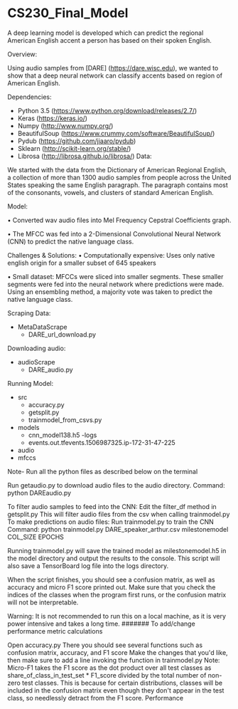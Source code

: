 # CS230_Final_Model

A deep learning model is developed which can predict the regional American English accent a person has based on their spoken English.

Overview:

Using audio samples from [DARE] (https://dare.wisc.edu), we wanted to show that a deep neural network can classify accents based on region of American English.

Dependencies:

- Python 3.5 (https://www.python.org/download/releases/2.7/)
- Keras (https://keras.io/)
- Numpy (http://www.numpy.org/)
- BeautifulSoup (https://www.crummy.com/software/BeautifulSoup/)
- Pydub (https://github.com/jiaaro/pydub)
- Sklearn (http://scikit-learn.org/stable/)
- Librosa (http://librosa.github.io/librosa/)
Data:

We started with the data from the Dictionary of American Regional English, a collection of more than 1300 audio samples from people across the United States speaking the same English paragraph. The paragraph contains most of the consonants, vowels, and clusters of standard American English.

Model:

• Converted wav audio files into Mel Frequency Cepstral Coefficients graph.

• The MFCC was fed into a 2-Dimensional Convolutional Neural Network (CNN) to predict the native language class.

Challenges & Solutions:
• Computationally expensive: Uses only native english origin for a smaller subset of 645 speakers

• Small dataset: MFCCs were sliced into smaller segments. These smaller segments were fed into the neural network where predictions were made. Using an ensembling method, a majority vote was taken to predict the native language class.

Scraping Data:
- MetaDataScrape
  - DARE_url_download.py

Downloading audio:
- audioScrape
  - DARE_audio.py

Running Model:
- src
  - accuracy.py 
  - getsplit.py 
  - trainmodel_from_csvs.py
- models
  - cnn_model138.h5
-logs
  - events.out.tfevents.1506987325.ip-172-31-47-225 
- audio
- mfccs

Note- Run all the python files as described below on the terminal

Run getaudio.py to download audio files to the audio directory.
Command: python DAREaudio.py

To filter audio samples to feed into the CNN:
Edit the filter_df method in getsplit.py
This will filter audio files from the csv when calling trainmodel.py
To make predictions on audio files:
Run trainmodel.py to train the CNN
Command: python trainmodel.py DARE_speaker_arthur.csv milestonemodel COL_SIZE EPOCHS

Running trainmodel.py will save the trained model as milestonemodel.h5 in the model directory and output the results to the console.
This script will also save a TensorBoard log file into the logs directory.

When the script finishes, you should see a confusion matrix, as well as accuracy and micro F1 score printed out. Make sure that you check the indices of the classes when the program first runs, or the confusion matrix will not be interpretable.

Warning: It is not recommended to run this on a local machine, as it is very power intensive and takes a long time.
####### To add/change performance metric calculations

Open accuracy.py
There you should see several functions such as confusion matrix, accuracy, and F1 score
Make the changes that you'd like, then make sure to add a line invoking the function in trainmodel.py
Note: Micro-F1 takes the F1 score as the dot product over all test classes as share_of_class_in_test_set * F1_score divided by the total number of non-zero test classes. This is because for certain distributions, classes will be included in the confusion matrix even though they don't appear in the test class, so needlessly detract from the F1 score.
Performance
